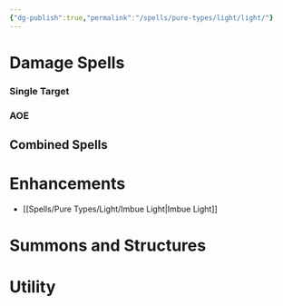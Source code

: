 ```yaml
---
{"dg-publish":true,"permalink":"/spells/pure-types/light/light/"}
---
```


# Damage Spells

### Single Target

### AOE

## Combined Spells

# Enhancements
- [[Spells/Pure Types/Light/Imbue Light\|Imbue Light]]

# Summons and Structures

# Utility